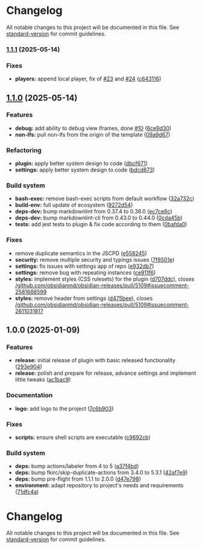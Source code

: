 <!-- markdownlint-disable -->
<!-- textlint-disable -->
# Changelog

All notable changes to this project will be documented in this file. See [standard-version](https://github.com/conventional-changelog/standard-version) for commit guidelines.

### [1.1.1](https://github.com/mokkapps/changelog-generator-demo/compare/v1.1.0...v1.1.1) (2025-05-14)


### Fixes

* **players:** append local player, fix of [#23](https://github.com/Falcion/Whisperer.md/issues/23) and [#24](https://github.com/Falcion/Whisperer.md/issues/24) ([c643116](https://github.com/mokkapps/changelog-generator-demo/commits/c643116fa5df4fa9e63f3bca1b5c8baaa97f89df))

## [1.1.0](https://github.com/mokkapps/changelog-generator-demo/compare/v1.0.0...v1.1.0) (2025-05-14)


### Features

* **debug:** add ability to debug view iframes, done [#10](https://github.com/Falcion/Whisperer.md/issues/10) ([6ce9d30](https://github.com/mokkapps/changelog-generator-demo/commits/6ce9d30cee4dc529329a4e2cdad5def2c84b7f01))
* **non-lfs:** pull non-lfs from the origin of the template ([09a9d67](https://github.com/mokkapps/changelog-generator-demo/commits/09a9d67820f9bf95d8b73621c2c360e60c13ffb0))


### Refactoring

* **plugin:** apply better system design to code ([dbcf671](https://github.com/mokkapps/changelog-generator-demo/commits/dbcf671daa47fd1989a913238c348fcbf070b3bf))
* **settings:** apply better system design to code ([bdcd873](https://github.com/mokkapps/changelog-generator-demo/commits/bdcd873045b3e88f39c72864ab69c261aac37499))


### Build system

* **bash-exec:** remove bash-exec scripts from default workflow ([32a732c](https://github.com/mokkapps/changelog-generator-demo/commits/32a732c0fd05fc8a894cc088261509b3c13341f1))
* **build-env:** full update of ecosystem ([9272d54](https://github.com/mokkapps/changelog-generator-demo/commits/9272d54b767751b7252fb614fd53c2bb4796fe1d))
* **deps-dev:** bump markdownlint from 0.37.4 to 0.38.0 ([ec7ce8c](https://github.com/mokkapps/changelog-generator-demo/commits/ec7ce8c25c93e5b29b82e4934ea6f212d0be940f))
* **deps-dev:** bump markdownlint-cli from 0.43.0 to 0.44.0 ([0cda45b](https://github.com/mokkapps/changelog-generator-demo/commits/0cda45bed717e529199cdc78b6c2d4714a7a9f1e))
* **tests:** add jest tests to plugin & fix code according to them ([0bafda0](https://github.com/mokkapps/changelog-generator-demo/commits/0bafda0d83eeefceb89e60f23a84f69fc3b4f85e))


### Fixes

* remove duplicate semantics in the JSCPD ([e558245](https://github.com/mokkapps/changelog-generator-demo/commits/e558245a6767a7a81d3dfe208f0733cb34fd44a6))
* **security:** remove multiple security and typings issues ([7f8501e](https://github.com/mokkapps/changelog-generator-demo/commits/7f8501e08226a10cea5755e1c2f5c00cf43fc3fa))
* **settings:** fix issues with settings app of repo ([e932db7](https://github.com/mokkapps/changelog-generator-demo/commits/e932db79d562760f1c4f2e26eb1f8847f876dfb9))
* **settings:** remove bug with repeating instances ([ce911f6](https://github.com/mokkapps/changelog-generator-demo/commits/ce911f643511df4d54c8e88ca8b54e660ca1467c))
* **styles:** implement styles (CSS rulesets) for the plugin ([d707ddc](https://github.com/mokkapps/changelog-generator-demo/commits/d707ddccd2f27b7f81849b1dd347c99e4188714c)), closes [/github.com/obsidianmd/obsidian-releases/pull/5109#issuecomment-2581688599](https://github.com/Falcion//github.com/obsidianmd/obsidian-releases/pull/5109/issues/issuecomment-2581688599)
* **styles:** remove header from settings ([d475bee](https://github.com/mokkapps/changelog-generator-demo/commits/d475beea1492fa3c309f4bb844010eb7f91ef580)), closes [/github.com/obsidianmd/obsidian-releases/pull/5109#issuecomment-2611031817](https://github.com/Falcion//github.com/obsidianmd/obsidian-releases/pull/5109/issues/issuecomment-2611031817)

## 1.0.0 (2025-01-09)


### Features

* **release:** initial release of plugin with basic released functionality ([293e904](https://github.com/mokkapps/changelog-generator-demo/commits/293e9049f44d6a0332aa5cba9095754c21eb3d85))
* **release:** polish and prepare for release, advance settings and implement little tweaks ([ac1bac9](https://github.com/mokkapps/changelog-generator-demo/commits/ac1bac95f5c33eb5d5247ad39b97374d5e600e03))


### Documentation

* **logo:** add logo to the project ([7c6b903](https://github.com/mokkapps/changelog-generator-demo/commits/7c6b903a4e809d87aaafb309965d6f9af7090c09))


### Fixes

* **scripts:** ensure shell scripts are executable ([c9692cb](https://github.com/mokkapps/changelog-generator-demo/commits/c9692cba7f5cfa0cd03bf83f7afd817669d9abf9))


### Build system

* **deps:** bump actions/labeler from 4 to 5 ([a37f4bd](https://github.com/mokkapps/changelog-generator-demo/commits/a37f4bd3e028f2e293af1bf23d51adc5a3615246))
* **deps:** bump fkirc/skip-duplicate-actions from 3.4.0 to 5.3.1 ([42af7e9](https://github.com/mokkapps/changelog-generator-demo/commits/42af7e9cd2b76afdd9d7886376eb243e5ce4c63d))
* **deps:** bump pre-flight from 1.1.1 to 2.0.0 ([d47e798](https://github.com/mokkapps/changelog-generator-demo/commits/d47e7989dc3305a466f513102740b0b0e7081257))
* **environment:** adapt repository to project's needs and requirements ([71dfc4a](https://github.com/mokkapps/changelog-generator-demo/commits/71dfc4a3f98f13a4534f10bfd4f2a95f66c2a34e))

<!-- markdownlint-disable -->
# Changelog

All notable changes to this project will be documented in this file. See [standard-version](https://github.com/conventional-changelog/standard-version) for commit guidelines.

<!--
 This changelog file will be automatically updated by pending husky-hook scripts and commit's linters, but, it can also be edited in dependent case.
 -->
